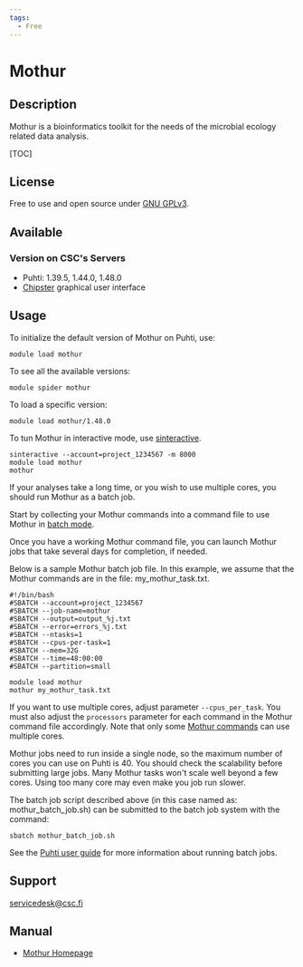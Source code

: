 ```yaml
---
tags:
  - Free
---
```


# Mothur

## Description

Mothur is a bioinformatics toolkit for the needs of the microbial ecology related data analysis.

[TOC]

## License

Free to use and open source under [GNU GPLv3](https://www.gnu.org/licenses/gpl-3.0.html).

## Available

### Version on CSC's Servers

-   Puhti: 1.39.5, 1.44.0, 1.48.0
-   [Chipster](https://chipster.csc.fi) graphical user interface

## Usage


To initialize the default version of Mothur on Puhti, use:
```text
module load mothur
```
To see all the available versions:
```text
module spider mothur
```
To load a specific version:
```text
module load mothur/1.48.0
```
To tun Mothur in interactive mode, use [sinteractive](../computing/running/interactive-usage.md).
```text
sinteractive --account=project_1234567 -m 8000
module load mothur
mothur
```
If your analyses take a long time, or you wish to use multiple cores, you should run Mothur as a batch job. 

Start by collecting your Mothur commands into a command file to use Mothur in [batch mode](http://www.mothur.org/wiki/Batch_mode).

Once you have a working Mothur command file, you can launch Mothur jobs that take several days for completion, if needed.

Below is a sample Mothur batch job file. In this example, we assume that the Mothur commands are in the file: my_mothur_task.txt.
```text
#!/bin/bash
#SBATCH --account=project_1234567
#SBATCH --job-name=mothur
#SBATCH --output=output_%j.txt
#SBATCH --error=errors_%j.txt
#SBATCH --ntasks=1
#SBATCH --cpus-per-task=1
#SBATCH --mem=32G
#SBATCH --time=48:00:00
#SBATCH --partition=small

module load mothur
mothur my_mothur_task.txt
```

If you want to use multiple cores, adjust parameter `--cpus_per_task`. You must also adjust the `processors` parameter for each command in the Mothur command file accordingly. Note that only some [Mothur commands](https://docs.hpc.qmul.ac.uk/apps/bio/mothur/) can use multiple cores.

Mothur jobs need to run inside a single node, so the maximum number of cores you can use on Puhti is 40. You should check the scalability before submitting large jobs. Many Mothur tasks won't scale well beyond a few cores. Using too many core may even make you job run slower.

The batch job script described above (in this case named as: mothur_batch_job.sh) can be submitted to the batch job system
with the command:
```text
sbatch mothur_batch_job.sh
```
See the [Puhti user guide](../computing/running/getting-started.md) for more information about running batch jobs.


## Support

servicedesk@csc.fi


## Manual

*   [Mothur Homepage](https://www.mothur.org/)


